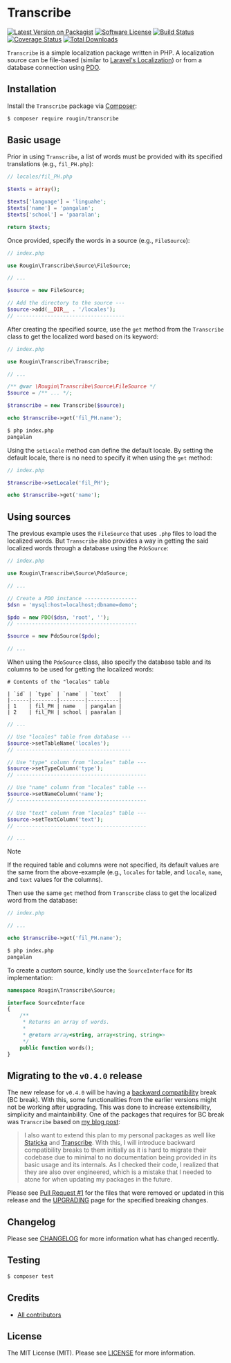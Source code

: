 # Transcribe

[![Latest Version on Packagist][ico-version]][link-packagist]
[![Software License][ico-license]][link-license]
[![Build Status][ico-build]][link-build]
[![Coverage Status][ico-coverage]][link-coverage]
[![Total Downloads][ico-downloads]][link-downloads]

`Transcribe` is a simple localization package written in PHP. A localization source can be file-based (similar to [Laravel's Localization](https://laravel.com/docs/11.x/localization)) or from a database connection using [PDO](https://www.php.net/manual/en/intro.pdo.php).

## Installation

Install the `Transcribe` package via [Composer](https://getcomposer.org/):

``` bash
$ composer require rougin/transcribe
```

## Basic usage

Prior in using `Transcribe`, a list of words must be provided with its specified translations (e.g., `fil_PH.php`):

``` php
// locales/fil_PH.php

$texts = array();

$texts['language'] = 'linguahe';
$texts['name'] = 'pangalan';
$texts['school'] = 'paaralan';

return $texts;
```

Once provided, specify the words in a source (e.g., `FileSource`):

``` php
// index.php

use Rougin\Transcribe\Source\FileSource;

// ...

$source = new FileSource;

// Add the directory to the source ---
$source->add(__DIR__ . '/locales');
// -----------------------------------
```

After creating the specified source, use the `get` method from the `Transcribe` class to get the localized word based on its keyword:

``` php
// index.php

use Rougin\Transcribe\Transcribe;

// ...

/** @var \Rougin\Transcribe\Source\FileSource */
$source = /** ... */;

$transcribe = new Transcribe($source);

echo $transcribe->get('fil_PH.name');
```

``` bash
$ php index.php
pangalan
```

Using the `setLocale` method can define the default locale. By setting the default locale, there is no need to specify it when using the `get` method:

``` php
// index.php

$transcribe->setLocale('fil_PH');

echo $transcribe->get('name');
```

## Using sources

The previous example uses the `FileSource` that uses `.php` files to load the localized words. But `Transcribe` also provides a way in getting the said localized words through a database using the `PdoSource`:

``` php
// index.php

use Rougin\Transcribe\Source\PdoSource;

// ...

// Create a PDO instance -----------------
$dsn = 'mysql:host=localhost;dbname=demo';

$pdo = new PDO($dsn, 'root', '');
// ---------------------------------------

$source = new PdoSource($pdo);

// ...
```

When using the `PdoSource` class, also specify the database table and its columns to be used for getting the localized words:

```
# Contents of the "locales" table

| `id` | `type` | `name` | `text`   |
|------|--------|--------|----------|
| 1    | fil_PH | name   | pangalan |
| 2    | fil_PH | school | paaralan |
```

``` php
// ...

// Use "locales" table from database ---
$source->setTableName('locales');
// -------------------------------------

// Use "type" column from "locales" table ---
$source->setTypeColumn('type');
// ------------------------------------------

// Use "name" column from "locales" table ---
$source->setNameColumn('name');
// ------------------------------------------

// Use "text" column from "locales" table ---
$source->setTextColumn('text');
// ------------------------------------------

// ...
```

> [!NOTE]
> If the required table and columns were not specified, its default values are the same from the above-example (e.g., `locales` for table, and `locale`, `name`, and `text` values for the columns).

Then use the same `get` method from `Transcribe` class to get the localized word from the database:

``` php
// index.php

// ...

echo $transcribe->get('fil_PH.name');
```

``` bash
$ php index.php
pangalan
```

To create a custom source, kindly use the `SourceInterface` for its implementation:

``` php
namespace Rougin\Transcribe\Source;

interface SourceInterface
{
    /**
     * Returns an array of words.
     *
     * @return array<string, array<string, string>>
     */
    public function words();
}
```

## Migrating to the `v0.4.0` release

The new release for `v0.4.0` will be having a [backward compatibility](https://en.wikipedia.org/wiki/Backward_compatibility) break (BC break). With this, some functionalities from the earlier versions might not be working after upgrading. This was done to increase extensibility, simplicity and maintainbility. One of the packages that requires for BC break was `Transcribe` based on [my blog post](https://roug.in/hello-world-again/):

> I also want to extend this plan to my personal packages as well like [Staticka](https://github.com/staticka/staticka) and [Transcribe](https://github.com/rougin/transcribe). With this, I will introduce backward compatibility breaks to them initially as it is hard to migrate their codebase due to minimal to no documentation being provided in its basic usage and its internals. As I checked their code, I realized that they are also over engineered, which is a mistake that I needed to atone for when updating my packages in the future.

Please see [Pull Request #1](https://github.com/rougin/transcribe/pull/1) for the files that were removed or updated in this release and the [UPGRADING][link-upgrading] page for the specified breaking changes.

## Changelog

Please see [CHANGELOG][link-changelog] for more information what has changed recently.

## Testing

``` bash
$ composer test
```

## Credits

- [All contributors][link-contributors]

## License

The MIT License (MIT). Please see [LICENSE][link-license] for more information.

[ico-build]: https://img.shields.io/github/actions/workflow/status/rougin/transcribe/build.yml?style=flat-square
[ico-coverage]: https://img.shields.io/codecov/c/github/rougin/transcribe?style=flat-square
[ico-downloads]: https://img.shields.io/packagist/dt/rougin/transcribe.svg?style=flat-square
[ico-license]: https://img.shields.io/badge/license-MIT-brightgreen.svg?style=flat-square
[ico-version]: https://img.shields.io/packagist/v/rougin/transcribe.svg?style=flat-square

[link-build]: https://github.com/rougin/transcribe/actions
[link-changelog]: https://github.com/rougin/transcribe/blob/master/CHANGELOG.md
[link-contributors]: https://github.com/rougin/transcribe/contributors
[link-coverage]: https://app.codecov.io/gh/rougin/transcribe
[link-downloads]: https://packagist.org/packages/rougin/transcribe
[link-license]: https://github.com/rougin/transcribe/blob/master/LICENSE.md
[link-packagist]: https://packagist.org/packages/rougin/transcribe
[link-upgrading]: https://github.com/rougin/transcribe/blob/master/UPGRADING.md